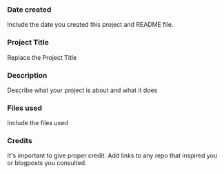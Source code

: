 ### Date created
Include the date you created this project and README file.

### Project Title
Replace the Project Title

### Description
Describe what your project is about and what it does 

### Files used
Include the files used

### Credits
It's important to give proper credit. Add links to any repo that inspired you or blogposts you consulted.

